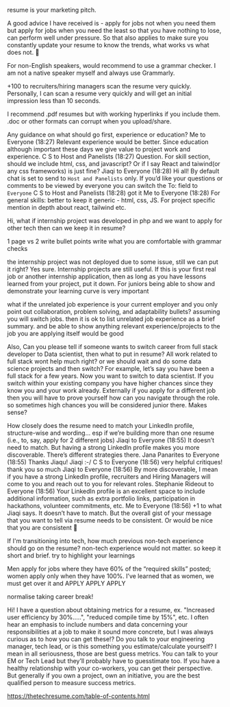 resume is your marketing pitch.

A good advice I have received is - apply for jobs not when you need them but apply for jobs when you need the least so that you have nothing to lose, can perform well under pressure. So that also applies to make sure you constantly update your resume to know the trends, what works vs what does not. 🙂 

For non-English speakers, would recommend to use a grammar checker. I am not a native speaker myself and always use Grammarly.

+100 to recruiters/hiring managers scan the resume very quickly. Personally, I can scan a resume very quickly and will get an initial impression less than 10 seconds.

I recommend .pdf resumes but with working hyperlinks if you include them. .doc or other formats can corrupt when you upload/share.

Any guidance on what should go first, experience or education?
Me to Everyone (18:27)
Relevant experience would be better. Since education although important these days we give value to project work and experience.
C S to Host and Panelists (18:27)
Question. For skill section, should we include html, css, and javascript? Or if I say React and taiwind(or any css frameworks) is just fine?
Jiaqi to Everyone (18:28)
Hi all! By default chat is set to send to `Host and Panelists` only. If you’d like your questions or comments to be viewed by everyone you can switch the To: field to `Everyone`
C S to Host and Panelists (18:28)
got it
Me to Everyone (18:28)
For general skills: better to keep it generic - html, css, JS. For project specific mention in depth about react, tailwind etc.

Hi, what if internship project was developed in php and we want to apply for other tech then can we keep it in resume?

1 page vs 2
write bullet points
write what you are comfortable with
grammar checks

the internship project was not deployed due to some issue, still we can put it right?
Yes sure. Internship projects are still useful. If this is your first real job or another internship application, then as long as you have lessons learned from your project, put it down. For juniors being able to show and demonstrate your learning curve is very important

what if the unrelated job experience is your current employer and you only point out collaboration, problem solving, and adaptability bullets?
assuming you will switch jobs. then it is ok to list unrelated job experience as a brief summary. and be able to show anything relevant experience/projects to the job you are applying itself would be good

Also, Can you please tell if someone wants to switch career from full stack developer to Data scientist, then what to put in resume? All work related to full stack wont help much right? or we should wait and do some data science projects and then switch?
For example, let’s say you have been a full stack for a few years. Now you want to switch to data scientist. If you switch within your existing company you have higher chances since they know you and your work already. Externally if you apply for a different job then you will have to prove yourself how can you navigate through the role. so sometimes high chances you will be considered junior there. Makes sense?

How closely does the resume need to match your LinkedIn profile, structure-wise and wording… esp if we’re building more than one resume (i.e., to, say, apply for 2 different jobs)
Jiaqi to Everyone (18:55)
It doesn’t need to match. But having a strong LinkedIn profile makes you more discoverable. There’s different strategies there.
Jana Panarites to Everyone (18:55)
Thanks Jiaqu!
Jiaqi  :-/
C S to Everyone (18:56)
very helpful critiques! thank you so much
Jiaqi to Everyone (18:56)
By more discoverable, I mean if you have a strong LinkedIn profile, recruiters and Hiring Managers will come to you and reach out to you for relevant roles.
Stephanie Rideout to Everyone (18:56)
Your LinkedIn profile is an excellent space to include additional information, such as extra portfolio links, participation in hackathons, volunteer commitments, etc.
Me to Everyone (18:56)
+1 to what Jiaqi says. It doesn’t have to match. But the overall gist of your message that you want to tell via resume needs to be consistent. Or would be nice that you are consistent 🙂

If I'm transitioning into tech, how much previous non-tech experience should go on the resume?
non-tech experience would not matter. so keep it short and brief. try to highlight your learnings

Men apply for jobs where they have 60% of the “required skills” posted; women apply only when they have 100%.  I’ve learned that as women, we must get over it and APPLY APPLY APPLY

normalise taking career break!

Hi! I have a question about obtaining metrics for a resume, ex. "Increased user efficiency by 30%.....", "reduced compile time by 15%", etc. I often hear an emphasis to include numbers and data concerning your responsibilities at a job to make it sound more concrete, but I was always curious as to how you can get these!? Do you talk to your engineering manager, tech lead, or is this something you estimate/calculate yourself?
I mean in all seriousness, those are best guess metrics. You can talk to your EM or Tech Lead but they’ll probably have to guesstimate too. If you have a healthy relationship with your co-workers, you can get their perspective.
But generally if you own a project, own an initiative, you are the best qualified person to measure success metrics.

https://thetechresume.com/table-of-contents.html